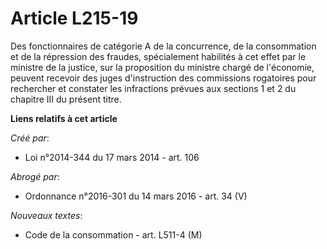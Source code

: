 # Article L215-19

Des fonctionnaires de catégorie A de la concurrence, de la consommation et de la répression des fraudes, spécialement
habilités à cet effet par le ministre de la justice, sur la proposition du ministre chargé de l'économie, peuvent recevoir
des juges d'instruction des commissions rogatoires pour rechercher et constater les infractions prévues aux sections 1 et 2
du chapitre III du présent titre.

**Liens relatifs à cet article**

_Créé par_:

  - Loi n°2014-344 du 17 mars 2014 - art. 106

_Abrogé par_:

  - Ordonnance n°2016-301 du 14 mars 2016 - art. 34 (V)

_Nouveaux textes_:

  - Code de la consommation - art. L511-4 (M)
